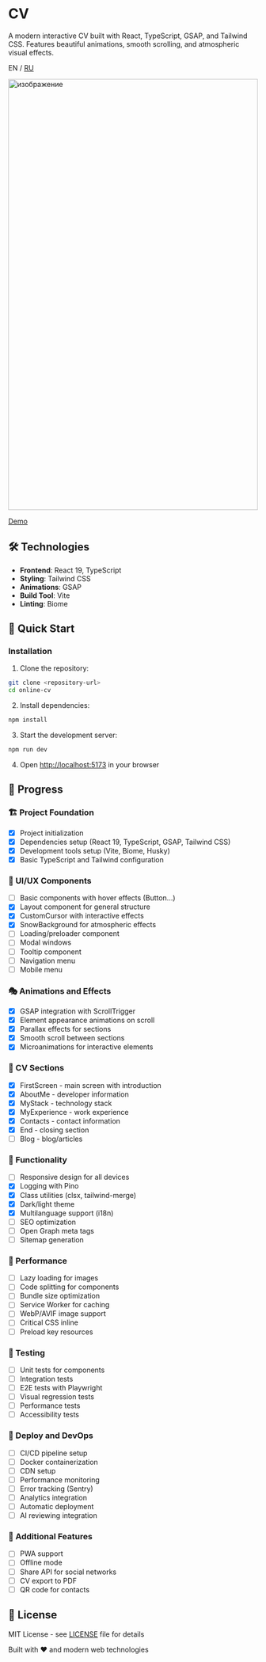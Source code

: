 # CV

A modern interactive CV built with React, TypeScript, GSAP, and Tailwind CSS. Features beautiful animations, smooth scrolling, and atmospheric visual effects.

EN / [RU](README.ru.md)

<img width="100%" height="871" alt="изображение" src="https://github.com/user-attachments/assets/0959a0e9-a04c-421a-ad39-7dd9ee23b0e5" />

[Demo](https://online-cv-eta.vercel.app?utm_source=github)

## 🛠 Technologies

- **Frontend**: React 19, TypeScript
- **Styling**: Tailwind CSS
- **Animations**: GSAP
- **Build Tool**: Vite
- **Linting**: Biome

## 🚀 Quick Start

### Installation

1. Clone the repository:
```bash
git clone <repository-url>
cd online-cv
```

2. Install dependencies:
```bash
npm install
```

3. Start the development server:
```bash
npm run dev
```

4. Open [http://localhost:5173](http://localhost:5173) in your browser

## 📜 Progress

### 🏗️ Project Foundation
- [x] Project initialization
- [x] Dependencies setup (React 19, TypeScript, GSAP, Tailwind CSS)
- [x] Development tools setup (Vite, Biome, Husky)
- [x] Basic TypeScript and Tailwind configuration

### 🎨 UI/UX Components
- [ ] Basic components with hover effects (Button...)
- [x] Layout component for general structure
- [x] CustomCursor with interactive effects
- [x] SnowBackground for atmospheric effects
- [ ] Loading/preloader component
- [ ] Modal windows
- [ ] Tooltip component
- [ ] Navigation menu
- [ ] Mobile menu

### 🎭 Animations and Effects
- [x] GSAP integration with ScrollTrigger
- [x] Element appearance animations on scroll
- [x] Parallax effects for sections
- [x] Smooth scroll between sections
- [x] Microanimations for interactive elements

### 📄 CV Sections
- [x] FirstScreen - main screen with introduction
- [x] AboutMe - developer information
- [x] MyStack - technology stack
- [x] MyExperience - work experience
- [x] Contacts - contact information
- [x] End - closing section
- [ ] Blog - blog/articles

### 🔧 Functionality
- [ ] Responsive design for all devices
- [x] Logging with Pino
- [x] Class utilities (clsx, tailwind-merge)
- [x] Dark/light theme
- [x] Multilanguage support (i18n)
- [ ] SEO optimization
- [ ] Open Graph meta tags
- [ ] Sitemap generation

### 🎯 Performance
- [ ] Lazy loading for images
- [ ] Code splitting for components
- [ ] Bundle size optimization
- [ ] Service Worker for caching
- [ ] WebP/AVIF image support
- [ ] Critical CSS inline
- [ ] Preload key resources

### 🧪 Testing
- [ ] Unit tests for components
- [ ] Integration tests
- [ ] E2E tests with Playwright
- [ ] Visual regression tests
- [ ] Performance tests
- [ ] Accessibility tests

### 🚀 Deploy and DevOps
- [ ] CI/CD pipeline setup
- [ ] Docker containerization
- [ ] CDN setup
- [ ] Performance monitoring
- [ ] Error tracking (Sentry)
- [ ] Analytics integration
- [ ] Automatic deployment
- [ ] AI reviewing integration

### 📱 Additional Features
- [ ] PWA support
- [ ] Offline mode
- [ ] Share API for social networks
- [ ] CV export to PDF
- [ ] QR code for contacts

## 📄 License

MIT License - see [LICENSE](LICENSE) file for details

Built with ❤️ and modern web technologies
